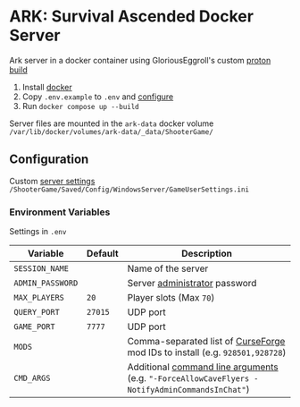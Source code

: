 # ARK: Survival Ascended Docker Server

Ark server in a docker container using GloriousEggroll's custom [proton build](https://github.com/GloriousEggroll/proton-ge-custom)

1) Install [docker](https://docs.docker.com/engine/install/)
2) Copy `.env.example` to `.env` and [configure](#environment-variables)
3) Run `docker compose up --build`

Server files are mounted in the `ark-data` docker volume `/var/lib/docker/volumes/ark-data/_data/ShooterGame/`

## Configuration

Custom [server settings](https://ark.fandom.com/wiki/Server_configuration#GameUserSettings.ini) `/ShooterGame/Saved/Config/WindowsServer/GameUserSettings.ini`

### Environment Variables

Settings in `.env`

| Variable         | Default | Description
| ---              | ---     | ---
| `SESSION_NAME`   | | Name of the server
| `ADMIN_PASSWORD` | | Server [administrator](https://ark.fandom.com/wiki/Console_commands#EnableCheats) password
| `MAX_PLAYERS`    | `20`    | Player slots (Max `70`)
| `QUERY_PORT`     | `27015` | UDP port
| `GAME_PORT`      | `7777`  | UDP port
| `MODS`     | | Comma-separated list of [CurseForge](https://www.curseforge.com/ark-survival-ascended) mod IDs to install (e.g. `928501,928728`)
| `CMD_ARGS` | | Additional [command line arguments](https://ark.fandom.com/wiki/Server_configuration#Command_line_arguments) (e.g. `"-ForceAllowCaveFlyers -NotifyAdminCommandsInChat"`)
